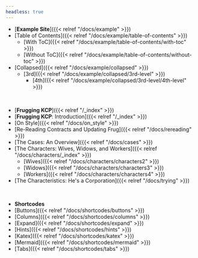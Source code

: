 ```yaml
---
headless: true
---
```


- [**Example Site**]({{< relref "/docs/example" >}})
- [Table of Contents]({{< relref "/docs/example/table-of-contents" >}})
  - [With ToC]({{< relref "/docs/example/table-of-contents/with-toc" >}})
  - [Without ToC]({{< relref "/docs/example/table-of-contents/without-toc" >}})
- [Collapsed]({{< relref "/docs/example/collapsed" >}})
  - [3rd]({{< relref "/docs/example/collapsed/3rd-level" >}})
    - [4th]({{< relref "/docs/example/collapsed/3rd-level/4th-level" >}})
<br />

- [**Frugging KCP**]({{< relref "/_index" >}})
- [**Frugging KCP**: Introduction]({{< relref "/_index" >}})
- [On Style]({{< relref "/docs/on_style" >}})
- [Re-Reading Contracts and Updating Frug]({{< relref "/docs/rereading" >}})
- [The Cases: An Overview]({{< relref "/docs/cases" >}})
- [The Characters: Wives, Widows, and Workers]({{< relref "/docs/characters/_index" >}})
   - [Wives]({{< relref "/docs/characters/characters2" >}})
   - [Widows]({{< relref "/docs/characters/characters3" >}})
   - [Workers]({{< relref "/docs/characters/characters4" >}})
- [The Characteristics: He's a Corporation]({{< relref "/docs/trying" >}})
<br />

- **Shortcodes**
- [Buttons]({{< relref "/docs/shortcodes/buttons" >}})
- [Columns]({{< relref "/docs/shortcodes/columns" >}})
- [Expand]({{< relref "/docs/shortcodes/expand" >}})
- [Hints]({{< relref "/docs/shortcodes/hints" >}})
- [Katex]({{< relref "/docs/shortcodes/katex" >}})
- [Mermaid]({{< relref "/docs/shortcodes/mermaid" >}})
- [Tabs]({{< relref "/docs/shortcodes/tabs" >}})
<br />
